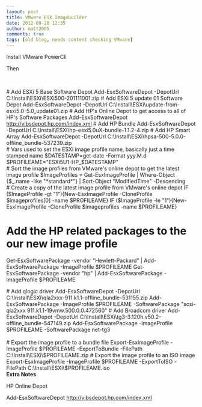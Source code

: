 ```yaml
---
layout: post
title: VMware ESX Imagebuilder
date: 2012-09-20 12:35
author: matt2005
comments: true
tags: [old blog, needs content checking VMware]
---
```

Install VMware PowerCli

Then​

&nbsp;
<div># Add ESXi 5 Base Software Depot
Add-EsxSoftwareDepot -DepotUrl C:\Install\ESXi\ESXi500-201111001.zip
# Add ESXi 5 update 01 Software Depot
Add-EsxSoftwareDepot -DepotUrl C:\Install\ESXi\update-from-esxi5.0-5.0_update01.zip
# Add HP's Online Depot to get access to all of HP's Software Packages
Add-EsxSoftwareDepot <a href="http://vibsdepot.hp.com/index.xml">http://vibsdepot.hp.com/index.xml</a>
# Add HP Bundle
Add-EsxSoftwareDepot -DepotUrl C:\Install\ESXi\hp-esxi5.0uX-bundle-1.1.2-4.zip
# Add HP Smart Array
Add-EsxSoftwareDepot -DepotUrl C:\Install\ESXi\hpsa-500-5.0.0-offline_bundle-537239.zip</div>
<div># Vars used to set the ESXi image profile name, basically just a time stamped name
$DATESTAMP=get-date -Format yyy.M.d
$PROFILEAME="ESXi5U1-HP_$DATESTAMP"</div>
<div># Sort the image profiles from VMware's online depot to get the latest image profile
$ImageProfiles = Get-EsxImageProfile | Where-Object {$_.name -like "*standard*"} | Sort-Object "ModifiedTime" -Descending</div>
<div># Create a copy of the latest image profile from VMware's online depot
IF ($ImageProfile -gt "1"){New-EsxImageProfile -CloneProfile $imageprofiles[0] -name $PROFILEAME}
IF ($ImageProfile -le "1"){New-EsxImageProfile -CloneProfile $imageprofiles -name $PROFILEAME}


# Add the HP related packages to the our new image profile
Get-EsxSoftwarePackage -vendor "Hewlett-Packard" | Add-EsxSoftwarePackage -ImageProfile $PROFILEAME
Get-EsxSoftwarePackage -vendor "hp" | Add-EsxSoftwarePackage -ImageProfile $PROFILEAME</div>
<div># Add qlogic driver
Add-EsxSoftwareDepot -DepotUrl C:\Install\ESXi\qla2xxx-911.k1.1-offline_bundle-531155.zip
Add-EsxSoftwarePackage -ImageProfile $PROFILEAME -SoftwarePackage "scsi-qla2xxx 911.k1.1-19vmw.500.0.0.472560"
# Add Broadcom driver
Add-EsxSoftwareDepot -DepotUrl C:\Install\ESXi\tg3-3.120h.v50.2-offline_bundle-547149.zip
Add-EsxSoftwarePackage -ImageProfile $PROFILEAME -SoftwarePackage net-tg3</div>
&nbsp;
<div># Export the image profile to a bundle file
Export-EsxImageProfile -ImageProfile $PROFILEAME -ExportToBundle -FilePath C:\Install\ESXi\$PROFILEAME.zip
# Export the image profile to an ISO image
Export-EsxImageProfile -ImageProfile $PROFILEAME -ExportToISO -FilePath C:\Install\ESXi\$PROFILEAME.iso</div>
<strong>Extra Notes</strong>

HP Online Depot

Add-EsxSoftwareDepot http://vibsdepot.hp.com/index.xml

&nbsp;
